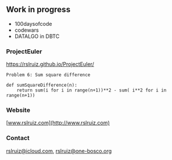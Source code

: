 ## Work in progress

- 100daysofcode
- codewars
- DATALGO in DBTC

### ProjectEuler
<https://rslruiz.github.io/ProjectEuler/>

```
Problem 6: Sum square difference

def sumSquareDifference(n):
    return sum(i for i in range(n+1))**2 - sum( i**2 for i in range(n+1))

```

<!---
```
# Problem 5: Smallest multiple
from functools import reduce

def gcd(a, b):
    while b:
        a, b = b, a % b
    return a

def lcm(a, b):
    return a * b // gcd(a, b)

def smallestMult(n):
    return reduce(lcm,range(1,n+1))
```

```
# Problem 4: Largest palindrome product
def largestPalindromeProduct(n):
    max = int('9'*n)
    min = 9*10**(n-1)
    for i in range(max, min, -1):
        for j in range(i, min, -1):
            prod = i*j
            if ispalindrome(prod):
                return prod
    return -1

def ispalindrome(n):
    pal = palin = n; drome = 0
    while pal != 0: 
        drome = drome*10 + pal%10
        pal //= 10
    if palin - drome == 0:
        return True
    else: return False
```


```
# Problem 3: Largest prime factor
def largestPrimeFactor(n):
    for d in range(2, n):
        while n%d == 0:
            n //= d

        if d*d > n: break
    return n
```

```
# Problem 2: Even fibonacci numbers
def fibonacci(n):
    a, b = 1, 0
    while a <= n:
        yield a
        a, b = a+b, a

def fiboEvenSum(n):
    return sum(i for i in fibonacci(n) if not i%2 )
```

```
# Problem 1: Multiples of 3 and 5
def multiplesOf3and5(number):
    return sum(i for i in range(number) if i%3 == 0 or i%5 ==0)
```
--->

### Website

[www.rslruiz.com](http://www.rslruiz.com)

### Contact

<rslruiz@icloud.com>, <rslruiz@one-bosco.org>
